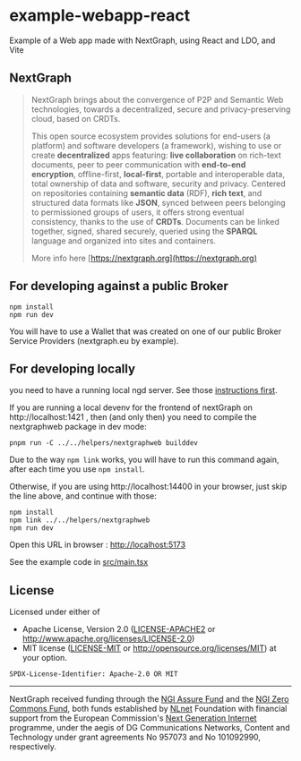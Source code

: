 # example-webapp-react

Example of a Web app made with NextGraph, using React and LDO, and Vite

## NextGraph

> NextGraph brings about the convergence of P2P and Semantic Web technologies, towards a decentralized, secure and privacy-preserving cloud, based on CRDTs.
>
> This open source ecosystem provides solutions for end-users (a platform) and software developers (a framework), wishing to use or create **decentralized** apps featuring: **live collaboration** on rich-text documents, peer to peer communication with **end-to-end encryption**, offline-first, **local-first**, portable and interoperable data, total ownership of data and software, security and privacy. Centered on repositories containing **semantic data** (RDF), **rich text**, and structured data formats like **JSON**, synced between peers belonging to permissioned groups of users, it offers strong eventual consistency, thanks to the use of **CRDTs**. Documents can be linked together, signed, shared securely, queried using the **SPARQL** language and organized into sites and containers.
>
> More info here [https://nextgraph.org](https://nextgraph.org)

## For developing against a public Broker

```
npm install
npm run dev
```

You will have to use a Wallet that was created on one of our public Broker Service Providers (nextgraph.eu by example).

## For developing locally

you need to have a running local ngd server. See those [instructions first](https://git.nextgraph.org/NextGraph/nextgraph-rs/src/branch/master/DEV.md#first-run).

If you are running a local devenv for the frontend of nextGraph on http://localhost:1421 , then (and only then) you need to compile the nextgraphweb package in dev mode:

```
pnpm run -C ../../helpers/nextgraphweb builddev
```
Due to the way `npm link`  works, you will have to run this command again, after each time you use `npm install`.

Otherwise, if you are using http://localhost:14400 in your browser, just skip the line above, and continue with those:

```
npm install
npm link ../../helpers/nextgraphweb
npm run dev
```



Open this URL in browser : [http://localhost:5173](http://localhost:5173)

See the example code in [src/main.tsx](./src/App.tsx)



## License

Licensed under either of

-   Apache License, Version 2.0 ([LICENSE-APACHE2](LICENSE-APACHE2) or http://www.apache.org/licenses/LICENSE-2.0)
-   MIT license ([LICENSE-MIT](LICENSE-MIT) or http://opensource.org/licenses/MIT)
    at your option.

`SPDX-License-Identifier: Apache-2.0 OR MIT`

---

NextGraph received funding through the [NGI Assure Fund](https://nlnet.nl/assure) and the [NGI Zero Commons Fund](https://nlnet.nl/commonsfund/), both funds established by [NLnet](https://nlnet.nl/) Foundation with financial support from the European Commission's [Next Generation Internet](https://ngi.eu/) programme, under the aegis of DG Communications Networks, Content and Technology under grant agreements No 957073 and No 101092990, respectively.
